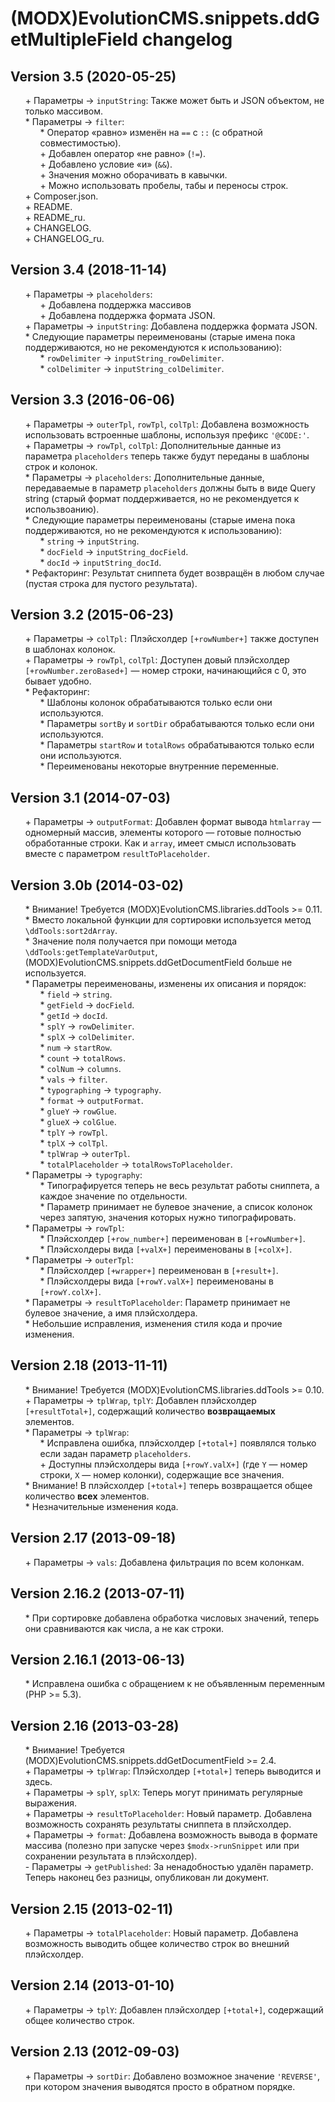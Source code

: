 # (MODX)EvolutionCMS.snippets.ddGetMultipleField changelog


## Version 3.5 (2020-05-25)
* \+ Параметры → `inputString`: Также может быть и JSON объектом, не только массивом.
* \* Параметры → `filter`:
	* \* Оператор «равно» изменён на `==` с `::` (с обратной совместимостью).
	* \+ Добавлен оператор «не равно» (`!=`).
	* \+ Добавлено условие «и» (`&&`).
	* \+ Значения можно оборачивать в кавычки.
	* \+ Можно использовать пробелы, табы и переносы строк.
* \+ Composer.json.
* \+ README.
* \+ README_ru.
* \+ CHANGELOG.
* \+ CHANGELOG_ru.


## Version 3.4 (2018-11-14)
* \+ Параметры → `placeholders`:
	* \+ Добавлена поддержка массивов
	* \+ Добавлена поддержка формата JSON.
* \+ Параметры → `inputString`: Добавлена поддержка формата JSON.
* \* Следующие параметры переименованы (старые имена пока поддерживаются, но не рекомендуются к использованию):
	* \* `rowDelimiter` → `inputString_rowDelimiter`.
	* \* `colDelimiter` → `inputString_colDelimiter`.


## Version 3.3 (2016-06-06)
* \+ Параметры → `outerTpl`, `rowTpl`, `colTpl`: Добавлена возможность использовать встроенные шаблоны, используя префикс `'@CODE:'`.
* \+ Параметры → `rowTpl`, `colTpl`: Дополнительные данные из параметра `placeholders` теперь также будут переданы в шаблоны строк и колонок.
* \* Параметры → `placeholders`: Дополнительные данные, передаваемые в параметр `placeholders` должны быть в виде Query string (старый формат поддерживается, но не рекомендуется к использвоанию).
* \* Следующие параметры переименованы (старые имена пока поддерживаются, но не рекомендуются к использованию):
	* \* `string` → `inputString`.
	* \* `docField` → `inputString_docField`.
	* \* `docId` → `inputString_docId`.
* \* Рефакторинг: Результат сниппета будет возвращён в любом случае (пустая строка для пустого результата).


## Version 3.2 (2015-06-23)
* \+ Параметры → `colTpl:` Плэйсхолдер `[+rowNumber+]` также доступен в шаблонах колонок.
* \+ Параметры → `rowTpl`, `colTpl`: Доступен довый плэйсхолдер `[+rowNumber.zeroBased+]` — номер строки, начинающийся с 0, это бывает удобно.
* \* Рефакторинг:
	* \* Шаблоны колонок обрабатываются только если они используются.
	* \* Параметры `sortBy` и `sortDir` обрабатываются только если они используются.
	* \* Параметры `startRow` и `totalRows` обрабатываются только если они используются.
	* \* Переименованы некоторые внутренние переменные.


## Version 3.1 (2014-07-03)
* \+ Параметры → `outputFormat`: Добавлен формат вывода `htmlarray` — одномерный массив, элементы которого — готовые полностью обработанные строки. Как и `array`, имеет смысл использовать вместе с параметром `resultToPlaceholder`.


## Version 3.0b (2014-03-02)
* \* Внимание! Требуется (MODX)EvolutionCMS.libraries.ddTools >= 0.11.
* \* Вместо локальной функции для сортировки используется метод `\ddTools:sort2dArray`.
* \* Значение поля получается при помощи метода `\ddTools:getTemplateVarOutput`, (MODX)EvolutionCMS.snippets.ddGetDocumentField больше не используется.
* \* Параметры переименованы, изменены их описания и порядок:
	* \* `field` → `string`.
	* \* `getField` → `docField`.
	* \* `getId` → `docId`.
	* \* `splY` → `rowDelimiter`.
	* \* `splX` → `colDelimiter`.
	* \* `num` → `startRow`.
	* \* `count` → `totalRows`.
	* \* `colNum` → `columns`.
	* \* `vals` → `filter`.
	* \* `typographing` → `typography`.
	* \* `format` → `outputFormat`.
	* \* `glueY` → `rowGlue`.
	* \* `glueX` → `colGlue`.
	* \* `tplY` → `rowTpl`.
	* \* `tplX` → `colTpl`.
	* \* `tplWrap` → `outerTpl`.
	* \* `totalPlaceholder` → `totalRowsToPlaceholder`.
* \* Параметры → `typography`:
	* \* Типографируется теперь не весь результат работы сниппета, а каждое значение по отдельности.
	* \* Параметр принимает не булевое значение, а список колонок через запятую, значения которых нужно типографировать.
* \* Параметры → `rowTpl`:
	* \* Плэйсхолдер `[+row_number+]` переименован в `[+rowNumber+]`.
	* \* Плэйсхолдеры вида `[+valX+]` переименованы в `[+colX+]`.
* \* Параметры → `outerTpl`:
	* \* Плэйсхолдер `[+wrapper+]` переименован в `[+result+]`.
	* \* Плэйсхолдеры вида `[+rowY.valX+]` переименованы в `[+rowY.colX+]`.
* \* Параметры → `resultToPlaceholder`: Параметр принимает не булевое значение, а имя плэйсхолдера.
* \* Небольшие исправления, изменения стиля кода и прочие изменения.


## Version 2.18 (2013-11-11)
* \* Внимание! Требуется (MODX)EvolutionCMS.libraries.ddTools >= 0.10.
* \+ Параметры → `tplWrap`, `tplY`: Добавлен плэйсхолдер `[+resultTotal+]`, содержащий количество **возвращаемых** элементов.
* \* Параметры → `tplWrap`:
	* \* Исправлена ошибка, плэйсхолдер `[+total+]` появлялся только если задан параметр `placeholders`.
	* \+ Доступны плэйсхолдеры вида `[+rowY.valX+]` (где `Y` — номер строки, `X` — номер колонки), содержащие все значения.
* \* Внимание! В плэйсхолдер `[+total+]` теперь возвращается общее количество **всех** элементов.
* \* Незначительные изменения кода.


## Version 2.17 (2013-09-18)
* \+ Параметры → `vals`: Добавлена фильтрация по всем колонкам.


## Version 2.16.2 (2013-07-11)
* \* При сортировке добавлена обработка числовых значений, теперь они сравниваются как числа, а не как строки.


## Version 2.16.1 (2013-06-13)
* \* Исправлена ошибка с обращением к не объявленным переменным (PHP >= 5.3).


## Version 2.16 (2013-03-28)
* \* Внимание! Требуется (MODX)EvolutionCMS.snippets.ddGetDocumentField >= 2.4.
* \+ Параметры → `tplWrap`: Плэйсхолдер `[+total+]` теперь выводится и здесь.
* \+ Параметры → `splY`, `splX`: Теперь могут принимать регулярные выражения.
* \+ Параметры → `resultToPlaceholder`: Новый параметр. Добавлена возможность сохранять результаты сниппета в плэйсхолдер.
* \+ Параметры → `format`: Добавлена возможность вывода в формате массива (полезно при запуске через `$modx->runSnippet` или при сохранении результата в плэйсхолдер).
* \- Параметры → `getPublished`: За ненадобностью удалён параметр. Теперь наконец без разницы, опубликован ли документ.


## Version 2.15 (2013-02-11)
* \+ Параметры → `totalPlaceholder`: Новый параметр. Добавлена возможность выводить общее количество строк во внешний плэйсхолдер.


## Version 2.14 (2013-01-10)
* \+ Параметры → `tplY`: Добавлен плэйсхолдер `[+total+]`, содержащий общее количество строк.


## Version 2.13 (2012-09-03)
* \+ Параметры → `sortDir`: Добавлено возможное значение `'REVERSE'`, при котором значения выводятся просто в обратном порядке.


<link rel="stylesheet" type="text/css" href="https://DivanDesign.ru/assets/files/ddMarkdown.css" />
<style>ul{list-style:none;}</style>